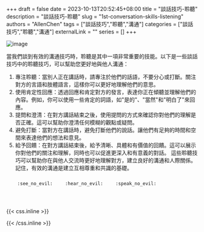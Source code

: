 +++ 
draft = false
date = 2023-10-13T20:52:45+08:00
title = "談話技巧-聆聽"
description = "談話技巧-聆聽"
slug = "1st-conversation-skills-listening"
authors = "AllenChen"
tags = ["談話技巧","聆聽","溝通"]
categories = ["談話技巧","聆聽","溝通"]
externalLink = ""
series = []
+++

![image](/images/post/A-rabbit-with-big-blue-eyes-talking-another-rabbit-and-listening-with-Van-Gogh-style.jpeg)

當我們談到有效的溝通技巧時，聆聽是其中一項非常重要的技能。以下是一些談話技巧中的聆聽技巧，可以幫助您更好地與他人溝通：
1. 專注聆聽：當別人正在講話時，請專注於他們的話語，不要分心或打斷。關注對方的言語和肢體語言，這樣你可以更好地理解他們的意思。
2. 使用肯定性回應：透過回應和肯定對方的發言，表達你正在傾聽並理解他們的內容。例如，你可以使用一些肯定的詞語，如"是的"、"當然"和"明白了"來回應。
3. 提問和澄清：在對方講話結束之後，使用提問的方式來確認你對他們的理解是否正確。這可以幫助你澄清任何模糊的觀點或疑問。
4. 避免打斷：當對方在講話時，避免打斷他們的說話。讓他們有足夠的時間和空間來表達他們的想法和意見。
5. 給予回饋：在對方講話結束後，給予清晰、具體和有價值的回饋。這可以展示你對他們的關注和理解，同時也可以促進更深入和有意義的對話。
這些聆聽技巧可以幫助你在與他人交流時更好地理解對方，建立良好的溝通和人際關係。記住，有效的溝通是建立互相尊重和共識的基礎。

<p><span class="nowrap"><span class="emojify">🙈</span> <code>:see_no_evil:</code></span>  <span class="nowrap"><span class="emojify">🙉</span> <code>:hear_no_evil:</code></span>  <span class="nowrap"><span class="emojify">🙊</span> <code>:speak_no_evil:</code></span></p>
<br>
    

{{< css.inline >}}
<style>
.emojify {
	font-family: Apple Color Emoji, Segoe UI Emoji, NotoColorEmoji, Segoe UI Symbol, Android Emoji, EmojiSymbols;
	font-size: 2rem;
	vertical-align: middle;
}
@media screen and (max-width:650px) {
  .nowrap {
    display: block;
    margin: 25px 0;
  }
}
</style>
{{< /css.inline >}}
